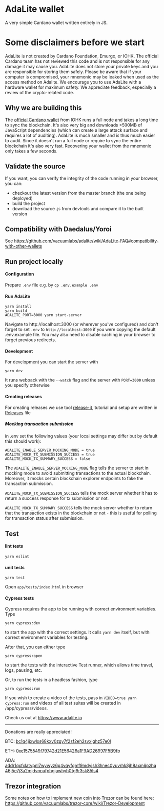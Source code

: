 # AdaLite wallet

A very simple Cardano wallet written entirely in JS.

# Some disclaimers before we start

AdaLite is not created by Cardano Foundation, Emurgo, or IOHK. The official Cardano team has not reviewed this code and is not responsible for any damage it may cause you. AdaLite does not store your private keys and you are responsible for storing them safely. Please be aware that if your computer is compromised, your mnemonic may be leaked when used as the access method on Adalite. We encourage you to use AdaLite with a hardware wallet for maximum safety. We appreciate feedback, especially a review of the crypto-related code.

## Why we are building this

The [official Cardano wallet](https://github.com/input-output-hk/daedalus) from IOHK runs a full node and takes a long time to sync the blockchain. It's also very big and downloads >500MB of JavaScript dependencies (which can create a large attack surface and requires a lot of auditing). AdaLite is much smaller and is thus much easier to audit. Since it doesn't run a full node or require to sync the entire blockchain it's also very fast. Recovering your wallet from the mnemonic only takes a few seconds.

## Validate the source

If you want, you can verify the integrity of the code running in your browser, you can:

- checkout the latest version from the master branch (the one being deployed)
- build the project
- download the source .js from devtools and compare it to the built version

## Compatibility with Daedalus/Yoroi

See https://github.com/vacuumlabs/adalite/wiki/AdaLite-FAQ#compatibility-with-other-wallets

## Run project locally

#### Configuration

Prepare `.env` file
e.g. by `cp .env.example .env`

#### Run AdaLite

```
yarn install
yarn build
ADALITE_PORT=3000 yarn start-server
```

Navigate to http://localhost:3000 (or wherever you've configured) and don't forget to set `.env` to `http://localhost:3000` if you were copying the default .env.example file. You may also need to disable caching in your browser to forget previous redirects.

#### Development

For development you can start the server with

```
yarn dev
```

It runs webpack with the `--watch` flag and the server with `PORT=3000` unless you specify otherwise

#### Creating releases

For creating releases we use tool [release-it](https://webpro.github.io/release-it/), tutorial and setup are written in [Releases](RELEASES.md) file

##### Mocking transaction submission

in .env set the following values (your local settings may differ but by default this should work):

```
ADALITE_ENABLE_SERVER_MOCKING_MODE = true
ADALITE_MOCK_TX_SUBMISSION_SUCCESS = true
ADALITE_MOCK_TX_SUMMARY_SUCCESS = false
```

The `ADALITE_ENABLE_SERVER_MOCKING_MODE` flag tells the server to start in mocking mode to avoid submitting transactions to the actual blockchain. Moreover, it mocks certain blockchain explorer endpoints to fake the transaction submission.

`ADALITE_MOCK_TX_SUBMISSION_SUCCESS` tells the mock server whether it has to return a success response for tx submission or not.

`ADALITE_MOCK_TX_SUMMARY_SUCCESS` tells the mock server whether to return that the transaction exists in the blockchain or not - this is useful for polling for transaction status after submission.

## Test

#### lint tests

```
yarn eslint
```

#### unit tests

```
yarn test
```

Open `app/tests/index.html` in browser

#### Cypress tests

Cypress requires the app to be running with correct environment variables. Type
```
yarn cypress:dev
```
to start the app with the correct settings. It calls `yarn dev` itself, but with correct environment variables for testing.

After that, you can either type
```
yarn cypress:open
```
to start the tests with the interactive Test runner, which allows time travel, logs, pausing, etc.

Or, to run the tests in a headless fashion, type
```
yarn cypress:run
```

If you wish to create a video of the tests, pass in `VIDEO=true yarn cypress:run` and videos of all test suites will be created in /app/cypress/videos.

Check us out at https://www.adalite.io

---

Donations are really appreciated!

BTC: [bc1q4jjxwlxs68kxv0zgv7f2sf2eh2svxlghz57e0l](https://www.blockchain.com/btc/address/bc1q4jjxwlxs68kxv0zgv7f2sf2eh2svxlghz57e0l)

ETH: [0xe1575549f79742d21E56426a1F9AD26997F5B9fb](https://etherscan.io/address/0xe1575549f79742d21E56426a1F9AD26997F5B9fb)

ADA: [addr1qxfxlatvpnl7wywyz6g4vqyfgmf9mdyjsh3hnec0yuvrhk8jh8axm6pzha46j5e7j3a2mjdvnpufphgjawhyh0tg9r3sk85ls4](https://cardanoexplorer.com/address/addr1qxfxlatvpnl7wywyz6g4vqyfgmf9mdyjsh3hnec0yuvrhk8jh8axm6pzha46j5e7j3a2mjdvnpufphgjawhyh0tg9r3sk85ls4)

## Trezor integration

Some notes on how to implement new coin into Trezor can be found here: https://github.com/vacuumlabs/trezor-core/wiki/Trezor-Development
